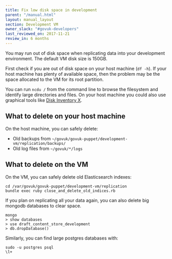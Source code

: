 ```yaml
---
title: Fix low disk space in development
parent: "/manual.html"
layout: manual_layout
section: Development VM
owner_slack: "#govuk-developers"
last_reviewed_on: 2017-11-21
review_in: 6 months
---
```


You may run out of disk space when replicating data into your development
environment. The default VM disk size is 150GB.

First check if you are out of disk space on your host machine (`df -h`).
If your host machine has plenty of available space, then the problem may be
the space allocated to the VM for its root partition.

You can run `ncdu /` from the command line to browse the filesystem and
identify large directories and files. On your host machine you could also use
graphical tools like [Disk Inventory X](http://www.derlien.com/).

## What to delete on your host machine

On the host machine, you can safely delete:

- Old backups from `~/govuk/govuk-puppet/development-vm/replication/backups/`
- Old log files from `~/govuk/*/logs`

## What to delete on the VM

On the VM, you can safely delete old Elasticsearch indexes:

  ```
  cd /var/govuk/govuk-puppet/development-vm/replication
  bundle exec ruby close_and_delete_old_indices.rb
  ```

If you plan on replicating all your data again, you can also delete big mongodb
databases to clear space.

```
mongo
> show databases
> use draft_content_store_development
> db.dropDatabase()
```

Similarly, you can find large postgres databases with:

```
sudo -u postgres psql
\l+
```
